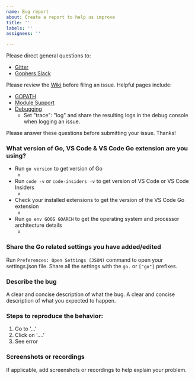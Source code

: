 ```yaml
---
name: Bug report
about: Create a report to help us improve
title: ''
labels: ''
assignees: ''

---
```


Please direct general questions to:
- [Gitter](https://gitter.im/Microsoft/vscode-go)
- [Gophers Slack](https://invite.slack.golangbridge.org/messages/vscode)

Please review the [Wiki](https://github.com/microsoft/vscode-go/wiki) before filing an issue.
Helpful pages include:
- [GOPATH](https://github.com/Microsoft/vscode-go/wiki/GOPATH-in-the-VS-Code-Go-extension)
- [Module Support](https://github.com/microsoft/vscode-go/wiki/Go-modules-support-in-Visual-Studio-Code)
- [Debugging](https://github.com/Microsoft/vscode-go/wiki/Debugging-Go-code-using-VS-Code)
	- Set "trace": "log" and share the resulting logs in the debug console when logging an issue.

Please answer these questions before submitting your issue. Thanks!

### What version of Go, VS Code & VS Code Go extension are you using?
- Run `go version` to get version of Go
	- <Paste go version here>
- Run `code -v` or `code-insiders -v` to get version of VS Code or VS Code Insiders
	- <Paste VS Code version here>
- Check your installed extensions to get the version of the VS Code Go extension 
	- <Paste Go extension version here>
- Run `go env GOOS GOARCH` to get the operating system and processor architecture details
	- <Paste OS and arch details here>

### Share the Go related settings you have added/edited

Run `Preferences: Open Settings (JSON)` command to open your settings.json file.
Share all the settings with the `go.` or `["go"]` prefixes.

### Describe the bug
A clear and concise description of what the bug.
A clear and concise description of what you expected to happen.

### Steps to reproduce the behavior:
1. Go to '...'
2. Click on '....'
3. See error

### Screenshots or recordings
If applicable, add screenshots or recordings to help explain your problem.


